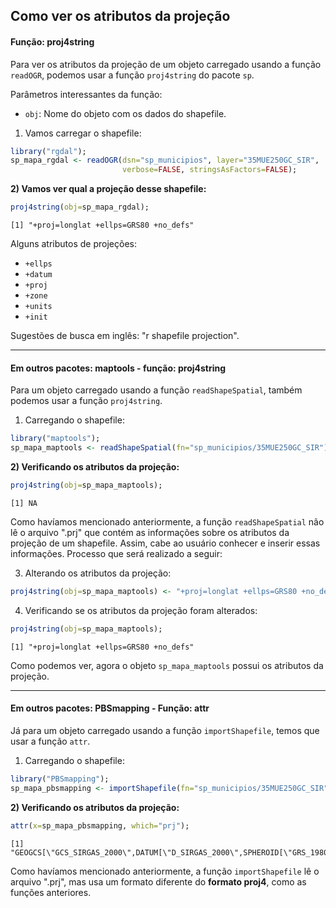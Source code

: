 

## Como ver os atributos da projeção

#### Função: proj4string

Para ver os atributos da projeção de um objeto carregado usando a função `readOGR`, podemos usar a função `proj4string` do pacote `sp`.

Parâmetros interessantes da função: 
- `obj`: Nome do objeto com os dados do shapefile.

1) Vamos carregar o shapefile:

```r
library("rgdal");
sp_mapa_rgdal <- readOGR(dsn="sp_municipios", layer="35MUE250GC_SIR", 
                         verbose=FALSE, stringsAsFactors=FALSE);
```

**2) Vamos ver qual a projeção desse shapefile:**

```r
proj4string(obj=sp_mapa_rgdal);
```

```
[1] "+proj=longlat +ellps=GRS80 +no_defs"
```

Alguns atributos de projeções:
- `+ellps`
- `+datum`
- `+proj`
- `+zone`
- `+units`
- `+init`

Sugestões de busca em inglês: "r shapefile projection".

***

#### Em outros pacotes: maptools - função: proj4string

Para um objeto carregado usando a função `readShapeSpatial`, também podemos usar a função `proj4string`.

1) Carregando o shapefile:

```r
library("maptools");
sp_mapa_maptools <- readShapeSpatial(fn="sp_municipios/35MUE250GC_SIR");
```

**2) Verificando os atributos da projeção:**

```r
proj4string(obj=sp_mapa_maptools);
```

```
[1] NA
```
Como havíamos mencionado anteriormente, a função `readShapeSpatial` não lê o arquivo ".prj" que contém as informações sobre os atributos da projeção de um shapefile. Assim, cabe ao usuário conhecer e inserir essas informações. Processo que será realizado a seguir:

3) Alterando os atributos da projeção:

```r
proj4string(obj=sp_mapa_maptools) <- "+proj=longlat +ellps=GRS80 +no_defs";
```

4) Verificando se os atributos da projeção foram alterados:

```r
proj4string(obj=sp_mapa_maptools);
```

```
[1] "+proj=longlat +ellps=GRS80 +no_defs"
```
Como podemos ver, agora o objeto `sp_mapa_maptools` possui os atributos da projeção.

****

#### Em outros pacotes: PBSmapping - Função: attr

Já para um objeto carregado usando a função `importShapefile`, temos que usar a função `attr`.

1) Carregando o shapefile:

```r
library("PBSmapping");
sp_mapa_pbsmapping <- importShapefile(fn="sp_municipios/35MUE250GC_SIR", readDBF=TRUE);
```

**2) Verificando os atributos da projeção:**

```r
attr(x=sp_mapa_pbsmapping, which="prj");
```

```
[1] "GEOGCS[\"GCS_SIRGAS_2000\",DATUM[\"D_SIRGAS_2000\",SPHEROID[\"GRS_1980\",6378137.0,298.257222101]],PRIMEM[\"Greenwich\",0.0],UNIT[\"Degree\",0.0174532925199433]]"
```
Como havíamos mencionado anteriormente, a função `importShapefile` lê o arquivo ".prj", mas usa um formato diferente do **formato proj4**, como as funções anteriores.


